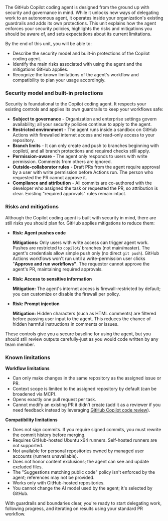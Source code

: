 The GitHub Copilot coding agent is designed from the ground up with security and governance in mind. While it unlocks new ways of delegating work to an autonomous agent, it operates inside your organization's existing guardrails and adds its own protections. This unit explains how the agent enforces your security policies, highlights the risks and mitigations you should be aware of, and sets expectations about its current limitations.

By the end of this unit, you will be able to:

- Describe the security model and built-in protections of the Copilot coding agent.
- Identify the main risks associated with using the agent and the mitigations GitHub applies.
- Recognize the known limitations of the agent's workflow and compatibility to plan your usage accordingly.

### Security model and built-in protections

Security is foundational to the Copilot coding agent. It respects your existing controls and applies its own guardrails to keep your workflows safe:

- **Subject to governance** - Organization and enterprise settings govern availability; all your security policies continue to apply to the agent.
- **Restricted environment** - The agent runs inside a sandbox on GitHub Actions with firewalled internet access and read-only access to your repository.
- **Branch limits** - It can only create and push to branches beginning with copilot/, and all branch protections and required checks still apply.
- **Permission-aware** - The agent only responds to users with write permission. Comments from others are ignored.
- **Outside-collaborator rules** - Draft PRs from the agent require approval by a user with write permission before Actions run. The person who requested the PR cannot approve it.
- **Compliance and attribution** - All commits are co-authored with the developer who assigned the task or requested the PR, so attribution is clear. Existing "required approvals" rules remain intact.

### Risks and mitigations

Although the Copilot coding agent is built with security in mind, there are still risks you should plan for. GitHub applies mitigations to reduce them:

- **Risk: Agent pushes code**

  **Mitigations:** Only users with write access can trigger agent work. Pushes are restricted to `copilot`/ branches (not main/master). The agent's credentials allow simple push only (no direct `git push`). GitHub Actions workflows won't run until a write-permission user clicks "**Approve and run workflows"**. The requestor cannot approve the agent's PR, maintaining required approvals.

- **Risk: Access to sensitive information**

  **Mitigation:** The agent's internet access is firewall-restricted by default; you can customize or disable the firewall per policy.

- **Risk: Prompt injection**

  **Mitigation:** Hidden characters (such as HTML comments) are filtered before passing user input to the agent. This reduces the chance of hidden harmful instructions in comments or issues.

These controls give you a secure baseline for using the agent, but you should still review outputs carefully-just as you would code written by any team member.

### Known limitations

**Workflow limitations**

- Can only make changes in the same repository as the assigned issue or PR.
- Context scope is limited to the assigned repository by default (can be broadened via MCP).
- Opens exactly one pull request per task.
- Cannot modify an existing PR it didn't create (add it as a reviewer if you need feedback instead by leveraging [GitHub Copilot code review](https://docs.github.com/en/copilot/how-tos/use-copilot-agents/request-a-code-review/use-code-review)). 

**Compatibility limitations**

- Does not sign commits. If you require signed commits, you must rewrite the commit history before merging.
- Requires GitHub-hosted Ubuntu x64 runners. Self-hosted runners are not supported.
- Not available for personal repositories owned by managed user accounts (runners unavailable).
- Does not honor content exclusions; the agent can see and update excluded files.
- The "Suggestions matching public code" policy isn't enforced by the agent; references may not be provided.
- Works only with GitHub-hosted repositories.
- You cannot change the AI model used by the agent; it's selected by GitHub.

With guardrails and boundaries clear, you're ready to start delegating work, following progress, and iterating on results using your standard PR workflow.